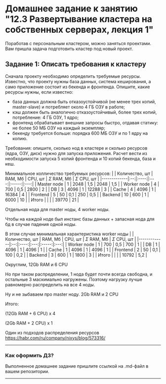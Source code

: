 # Домашнее задание к занятию "12.3 Развертывание кластера на собственных серверах, лекция 1"
Поработав с персональным кластером, можно заняться проектами. Вам пришла задача подготовить кластер под новый проект.

## Задание 1: Описать требования к кластеру
Сначала проекту необходимо определить требуемые ресурсы. Известно, что проекту нужны база данных, система кеширования, а само приложение состоит из бекенда и фронтенда. Опишите, какие ресурсы нужны, если известно:

* база данных должна быть отказоустойчивой (не менее трех копий, master-slave) и потребляет около 4 ГБ ОЗУ в работе;
* кэш должен быть аналогично отказоустойчивый, более трех копий, потребление: 4 ГБ ОЗУ, 1 ядро;
* фронтенд обрабатывает внешние запросы быстро, отдавая статику: не более 50 МБ ОЗУ на каждый экземпляр;
* бекенду требуется больше: порядка 600 МБ ОЗУ и по 1 ядру на копию.

Требования: опишите, сколько нод в кластере и сколько ресурсов (ядра, ОЗУ, диск) нужно для запуска приложения. Расчет вести из необходимости запуска 5 копий фронтенда и 10 копий бекенда, база и кеш.

Минимальное колличество требуемых ресурсов:
|  | Количество, шт |  RAM, Мб | CPU, шт | $\Sigma$ RAM, Мб | $\Sigma$ CPU, шт |
|-------------|:--:|:----:|:---:|:-----:|:---:|
| Master node | 1  | 2048 | 1,5 | 2048  | 1,5 |
| Worker node | 4  | 700  | 0,5 | 2800  | 2   |
| DB          | 3  | 4096 | 1   | 12288 | 3   |
| Cache       | 4  | 4096 | 1   | 16384 | 4   |
| Frontend    | 5  | 50   | 0,1 | 250   | 0,5 |
| Backend     | 10 | 600  | 1   | 6000  | 10  |
| Итого       |    |      |     | 39770 | 21  |

Отдельная нода для master ноды, 4 worker ноды.

Чтобы на каждой ноде был инстанс базы данных + запасная нода для бд в случае падения одной ноды.

В этом случае минимальная характеристика worker ноды
|  | Количество, шт |  RAM, Мб | CPU, шт | $\Sigma$ RAM, Мб | $\Sigma$ CPU, шт |
|-------------|:--:|:----:|:---:|:-----:|:---:|
| Worker node | 1  | 700  | 0,5 | 700   | 1   |
| DB          | 1  | 4096 | 1   | 4096  | 1   |
| Cache       | 1  | 4096 | 1   | 4096  | 1   |
| Frontend    | 2  | 50   | 0,1 | 100   | 0,2 |
| Backend     | 3  | 600  | 1   | 1800  | 3   |
| Итого       |    |      |     | 10792 | 5,2 |

Округлим, 12Gb RAM и 6 CPU

Но при таком распределении, 1 нода будет почти всегда свободна, и остальные 3 маскимально нагружены. Поэтому нагрузку лучше равномерно распределить на все 4 ноды.

Ну и не зыбаваем про master ноду. 2Gb RAM и 2 CPU

Итого:

(12Gb RAM + 6 CPU) x 4

(2Gb RAM + 2 CPU) x 1

Один из подходов распределения ресурсов https://habr.com/ru/company/nixys/blog/573316/

---

### Как оформить ДЗ?

Выполненное домашнее задание пришлите ссылкой на .md-файл в вашем репозитории.

---